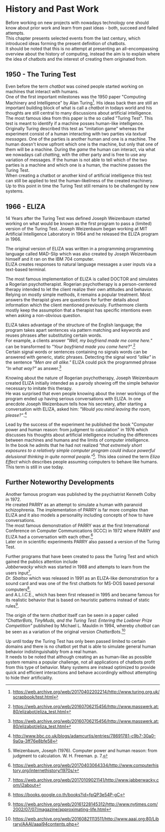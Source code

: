 History and Past Work
=====================

Before working on new projects with nowadays technology one should know about prior work and learn from past ideas - both, succeed and failed attempts.
<br>
This chapter presents selected events from the last century, which introduced ideas forming the present definition of chatbots.
<br>
It should be noted that this is no attempt at presenting an all-encompassing overview about the history of computing, instead the aim is to explain where the idea of chatbots and the interest of creating them originated from.


## 1950 - The Turing Test

Even before the term *chatbot* was coined people started working on machines that interact with humans.
<br>
One of the first important milestones was the 1950 paper "Computing Machinery and Intelligence" by Alan Turing[^1].
His ideas back then are still an important building block of what is call a *chatbot* in todays world and his thoughts are still central to many discussions about artificial intelligence.
<br>
The most famous idea from this paper is the so called "Turing Test".
This test is meant to identify if a machine posses human-like intelligence.
<br>
Originally Turing described this test as "imitation game" whereas the experiment consist of a human interacting with two parties via *textual messages*.
One of the parties is another human and one is a machine.
The human doesn't know upfront which one is the machine, but only that one of them will be a machine.
During the *game* the human can interact, via what we nowadays call *chatting*, with the other party and is free to use any variation of messages.
If the human is not able to tell which of the two parties is a machine and which one is a human, the machine passes the Turing Test.
<br>
When creating a chatbot or another kind of artificial intelligence this test can still be applied to test the human-likeliness of the created machinery.
Up to this point in time the Turing Test still remains to be challenged by new systems.


## 1966 - ELIZA

14 Years after the Turing Test was defined Joseph Weizenbaum started working on what would be known as the first program to pass a (limited) version of the Turing Test.
Joseph Weizenbaum began working at MIT Artificial Intelligence Laboratory in 1964 and he released the ELIZA program in 1966.

The original version of ELIZA was written in a programming programming language called MAD-Slip which was also created by Joseph Weizenbaum himself and it ran on the IBM 704 computer.
<br>
ELIZA creates responses to natural language messages a user inputs via a text-based terminal.

The most famous implementation of ELIZA is called DOCTOR and simulates a Rogerian psychotherapist.
Rogerian psychotherapy is a person-centered therapy intended to let the client realize their own attitudes and behavior.
Relying on mostly simple methods, it remains a popular treatment.
Most answers the therapist gives are questions for further details about information which the client mentioned previously.
Furthermore clients mostly keep the assumption that a therapist has specific intentions even when asking a non-obvious question.

ELIZA takes advantage of the structure of the English language; the program takes apart sentences via pattern matching and keywords and reuses phrases after substituting certain words.
<br>
For example, a clients answer *"Well, my boyfriend made me come here."* can be transformed to *"Your boyfriend made you come here?"*.[^2]
<br>
Certain signal words or sentences containing no signals words can be answered with generic, static phrases.
Detecting the signal word *"alike"* in the sentence *"Men are all alike."* ELIZA could pick the programmed phrase *"In what way?"* as answer.[^2]

Knowing about the nature of Rogerian psychotherapy, Joseph Weizenbaum created ELIZA initially intended as a parody showing off the simple behavior necessary to imitate this therapy.
<br>
He was surprised that even people knowing about the inner workings of the program ended up having serious conversations with ELIZA.
In one anecdote Joseph Weizenbaum tells how his secretary, after starting a conversation with ELIZA, asked him: *"Would you mind leaving the room, please?"*.[^3]

Lead by the success of the experiment he published the book "Computer power and human reason: from judgment to calculation" in 1976 which discusses his thoughts about artificial intelligence including the differences between machines and humans and the limits of computer intelligence.
<br>
In the book he admits that he had not realized *"that extremely short exposures to a relatively simple computer program could induce powerful delusional thinking in quite normal people."*[^4]. This idea coined the term *Eliza Effect* which describes people assuming computers to behave like humans. This term is still in use today.


##	Further Noteworthy Developments

Another famous program was published by the psychiatrist Kenneth Colby in 1972.
<br>
He created PARRY as an attempt to simulate a human with paranoid schizophrenia.
The implementation of PARRY is far more complex than ELIZA and it also models a personality including concepts of how to have conversations.
<br>
The most famous demonstration of PARRY was at the first International Conference on Computer Communications (ICCC) in 1972 where PARRY and ELIZA had a conversation with each other.[^5]
<br>
Later on in scientific experiments PARRY also passed a version of the Turing Test.

Further programs that have been created to pass the Turing Test and which gained the publics attention include
<br>
*Jabberwacky* which was started in 1988 and attempts to learn from the users input[^6],
<br>
*Dr. Sbaitso* which was released in 1991 as an ELIZA-like demonstration for a sound card and was one of the first chatbots for MS-DOS based personal computers[^7],
<br>
and A.L.I.C.E., which has been first released in 1995 and became famous for its realistic behavior that is based on heuristic patterns instead of static rules[^8].

The origin of the term *chatbot* itself can be seen in a paper called *"ChatterBots, TinyMuds, and the Turing Test: Entering the Loebner Prize Competition"* published by Michael L. Mauldin in 1994, whereby *chatbot* can be seen as a variation of the original version *ChatterBots*.[^9]

Up until today the Turing Test has only been passed limited to certain domains and there is no chatbot yet that is able to simulate general human behavior indistinguishably from a real human.
<br>
It needs to be noted that although creating an as human-like as possible system remains a popular challenge,
not all applications of chatbots profit from this type of behavior.
Many systems are instead optimized to provide quick and efficient interactions and behave accordingly without attempting to hide their artificiality.



[^1]: https://web.archive.org/web/20170402202214/http://www.turing.org.uk/scrapbook/test.html
[^2]: https://web.archive.org/web/20160706215456/http://www.masswerk.at:80/elizabot/eliza_test.html
[^3]: http://www.bbc.co.uk/blogs/adamcurtis/entries/78691781-c9b7-30a0-9a0a-3ff76e8bfe58
[^4]: Weizenbaum, Joseph (1976). Computer power and human reason: from judgment to calculation. W. H. Freeman. p. 7.
[^5]: https://web.archive.org/web/20170403064334/http://www.computerhistory.org/internethistory/1970s/
[^6]: https://web.archive.org/web/20170109021141/http://www.jabberwacky.com/j2about
[^7]: https://books.google.co.th/books?id=fpQP3e54P-gC
[^8]: https://web.archive.org/web/20161228145312/http://www.nytimes.com/2002/07/07/magazine/approximating-life.html
[^9]: https://web.archive.org/web/20160821113511/http://www.aaai.org:80/Library/AAAI/aaai94contents.php
